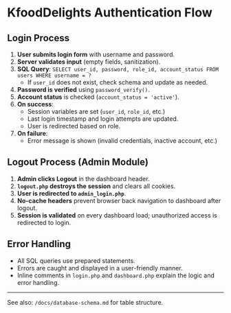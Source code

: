 # KfoodDelights Authentication Flow

## Login Process

1. **User submits login form** with username and password.
2. **Server validates input** (empty fields, sanitization).
3. **SQL Query**: `SELECT user_id, password, role_id, account_status FROM users WHERE username = ?`
   - If `user_id` does not exist, check schema and update as needed.
4. **Password is verified** using `password_verify()`.
5. **Account status** is checked (`account_status = 'active'`).
6. **On success**:
   - Session variables are set (`user_id`, `role_id`, etc.)
   - Last login timestamp and login attempts are updated.
   - User is redirected based on role.
7. **On failure**:
   - Error message is shown (invalid credentials, inactive account, etc.)

## Logout Process (Admin Module)

1. **Admin clicks Logout** in the dashboard header.
2. **`logout.php` destroys the session** and clears all cookies.
3. **User is redirected to `admin_login.php`**.
4. **No-cache headers** prevent browser back navigation to dashboard after logout.
5. **Session is validated** on every dashboard load; unauthorized access is redirected to login.

## Error Handling

- All SQL queries use prepared statements.
- Errors are caught and displayed in a user-friendly manner.
- Inline comments in `login.php` and `dashboard.php` explain the logic and error handling.

---

See also: `/docs/database-schema.md` for table structure.
